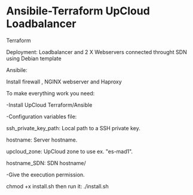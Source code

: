 # Ansibile-Terraform UpCloud Loadbalancer

Terraform 

Deployment: Loadbalancer and 2 X Webservers connected throught SDN using Debian template


Ansibile:

Install firewall , NGINX webserver and Haproxy  


To make everything work you need:

-Install UpCloud Terraform/Ansible 

-Configuration variables file:

ssh_private_key_path: 	Local path to a SSH private key.

hostname: 	Server hostname.

upcloud_zone: 	UpCloud zone to use ex. "es-mad1".  

hostname_SDN: SDN hostname/

-Give the execution permission.

chmod +x install.sh
then run it:
./install.sh

 
 
